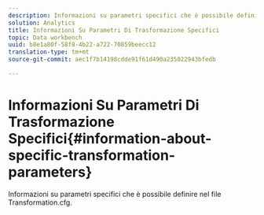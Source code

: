 ```yaml
---
description: Informazioni su parametri specifici che è possibile definire nel file Transformation.cfg.
solution: Analytics
title: Informazioni Su Parametri Di Trasformazione Specifici
topic: Data workbench
uuid: b8e1a80f-58f8-4b22-a722-70859beecc12
translation-type: tm+mt
source-git-commit: aec1f7b14198cdde91f61d490a235022943bfedb

---
```



# Informazioni Su Parametri Di Trasformazione Specifici{#information-about-specific-transformation-parameters}

Informazioni su parametri specifici che è possibile definire nel file Transformation.cfg.

